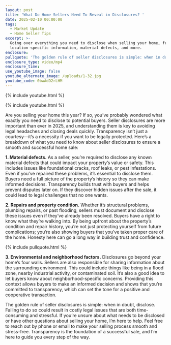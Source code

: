 ```yaml
---
layout: post
title: 'What Do Home Sellers Need To Reveal in Disclosures? '
date: 2025-02-10 00:00:00
tags:
  - Market Update
  - Home Seller Tips
excerpt: >-
  Going over everything you need to disclose when selling your home, from
  location-specific information, material defects, and more. 
enclosure:
pullquote: 'The golden rule of seller disclosures is simple: when in doubt, disclose.'
enclosure_type: video/mp4
enclosure_time:
use_youtube_image: false
youtube_alternate_image: /uploads/1-32.jpg
youtube_code: 0bwAdD2rLHM
---
```

{% include youtube.html %}

{% include youtube.html %}

Are you selling your home this year? If so, you’ve probably wondered what exactly you need to disclose to potential buyers. Seller disclosures are more important than ever in 2025, and understanding them is key to avoiding legal headaches and closing deals quickly. Transparency isn’t just a courtesy—it’s a necessity if you want to be legally protected. Here’s a breakdown of what you need to know about seller disclosures to ensure a smooth and successful home sale:

**1\. Material defects.** As a seller, you’re required to disclose any known material defects that could impact your property’s value or safety. This includes issues like foundational cracks, roof leaks, or pest infestations. Even if you’ve repaired these problems, it’s essential to disclose them. Buyers need a full picture of the property’s history so they can make informed decisions. Transparency builds trust with buyers and helps prevent disputes later on. If they discover hidden issues after the sale, it could lead to legal challenges that no one wants.

**2\. Repairs and property condition.** Whether it’s structural problems, plumbing repairs, or past flooding, sellers must document and disclose these issues even if they’ve already been resolved. Buyers have a right to know what they’re walking into. By being upfront about the property’s condition and repair history, you’re not just protecting yourself from future complications; you’re also showing buyers that you’ve taken proper care of the home. Honesty here can go a long way in building trust and confidence.

{% include pullquote.html %}

**3\. Environmental and neighborhood factors.** Disclosures go beyond your home’s four walls. Sellers are also responsible for sharing information about the surrounding environment. This could include things like being in a flood zone, nearby industrial activity, or contaminated soil. It’s also a good idea to let buyers know about neighborhood-specific concerns. Providing this context allows buyers to make an informed decision and shows that you’re committed to transparency, which can set the tone for a positive and cooperative transaction.

The golden rule of seller disclosures is simple: when in doubt, disclose. Failing to do so could result in costly legal issues that are both time-consuming and stressful. If you’re unsure about what needs to be disclosed or have other questions about selling your home, I’m here to help. Feel free to reach out by phone or email to make your selling process smooth and stress-free. Transparency is the foundation of a successful sale, and I’m here to guide you every step of the way.